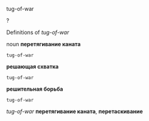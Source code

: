 tug-of-war

?


Definitions of _tug-of-war_

noun
**перетягивание каната**

    tug-of-war
**решающая схватка**

    tug-of-war
**решительная борьба**

    tug-of-war

_tug-of-war_
**перетягивание каната**, **перетаскивание**